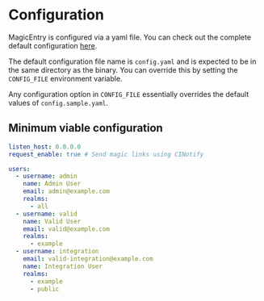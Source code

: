 # Configuration

MagicEntry is configured via a yaml file. You can check out the complete
default configuration [here](https://github.com/dzervas/magicentry/blob/main/config.sample.yaml).

The default configuration file name is `config.yaml` and is expected to be in the
same directory as the binary. You can override this by setting the `CONFIG_FILE`
environment variable.

Any configuration option in `CONFIG_FILE` essentially overrides the default
values of `config.sample.yaml`.

## Minimum viable configuration

```yaml
listen_host: 0.0.0.0
request_enable: true # Send magic links using CINotify

users:
  - username: admin
    name: Admin User
    email: admin@example.com
    realms:
      - all
  - username: valid
    name: Valid User
    email: valid@example.com
    realms:
      - example
  - username: integration
    email: valid-integration@example.com
    name: Integration User
    realms:
      - example
      - public

```
